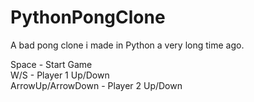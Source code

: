 # PythonPongClone
A bad pong clone i made in Python a very long time ago.

Space - Start Game  
W/S - Player 1 Up/Down  
ArrowUp/ArrowDown - Player 2 Up/Down
